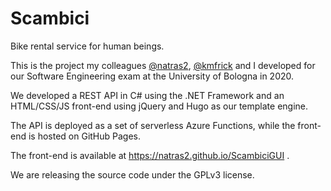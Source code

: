 # Scambici

Bike rental service for human beings.

This is the project my colleagues [@natras2](https://github.com/natras2), [@kmfrick](https://github.com/kmfrick) and I developed for our Software Engineering exam at the University of Bologna in 2020.

We developed a REST API in C# using the .NET Framework and an HTML/CSS/JS front-end using jQuery and Hugo as our template engine.

The API is deployed as a set of serverless Azure Functions, while the front-end is hosted on GitHub Pages. 

The front-end is available at https://natras2.github.io/ScambiciGUI .

We are releasing the source code under the GPLv3 license.
